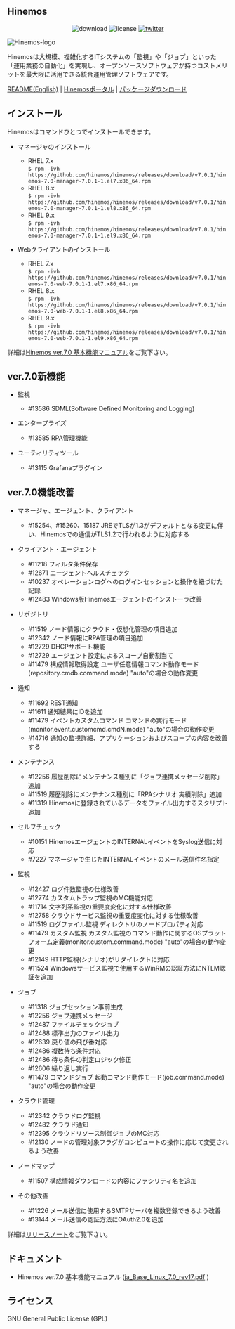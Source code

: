 ## Hinemos

<p align="center">
	<img alt="download" src="https://img.shields.io/github/downloads/hinemos/hinemos/total.svg"/>
	<img alt="license" src="https://img.shields.io/badge/license-GPL-blue.svg"/>
	<a href=https://twitter.com/Hinemos_INFO>
		<img alt="twitter" src="https://img.shields.io/twitter/follow/Hinemos_INFO.svg?style=social&label=Follow&maxAge=2592000"/>
	</a>
</p>

![Hinemos-logo](http://www.hinemos.info/files/images/HinemosLogo.png)

Hinemosは大規模、複雑化するITシステムの「監視」や「ジョブ」といった「運用業務の自動化」を実現し、オープンソースソフトウェアが持つコストメリットを最大限に活用できる統合運用管理ソフトウェアです。

[README(English)](README.md) | [Hinemosポータル](http://www.hinemos.info/) | [パッケージダウンロード](https://github.com/hinemos/hinemos/releases/tag/v7.0.1#packages)

## インストール

Hinemosはコマンドひとつでインストールできます。

- マネージャのインストール
  - RHEL 7.x  
```$ rpm -ivh https://github.com/hinemos/hinemos/releases/download/v7.0.1/hinemos-7.0-manager-7.0.1-1.el7.x86_64.rpm```
  - RHEL 8.x  
```$ rpm -ivh https://github.com/hinemos/hinemos/releases/download/v7.0.1/hinemos-7.0-manager-7.0.1-1.el8.x86_64.rpm```
  - RHEL 9.x  
```$ rpm -ivh https://github.com/hinemos/hinemos/releases/download/v7.0.1/hinemos-7.0-manager-7.0.1-1.el9.x86_64.rpm```


- Webクライアントのインストール
  - RHEL 7.x  
```$ rpm -ivh https://github.com/hinemos/hinemos/releases/download/v7.0.1/hinemos-7.0-web-7.0.1-1.el7.x86_64.rpm```
  - RHEL 8.x  
```$ rpm -ivh https://github.com/hinemos/hinemos/releases/download/v7.0.1/hinemos-7.0-web-7.0.1-1.el8.x86_64.rpm```
  - RHEL 9.x  
```$ rpm -ivh https://github.com/hinemos/hinemos/releases/download/v7.0.1/hinemos-7.0-web-7.0.1-1.el9.x86_64.rpm```

詳細は[Hinemos ver.7.0 基本機能マニュアル](https://github.com/hinemos/hinemos/releases/download/v7.0.1/ja_Base_Linux_7.0_rev17.pdf)をご覧下さい。


## ver.7.0新機能

- 監視
    - #13586 SDML(Software Defined Monitoring and Logging)

- エンタープライズ
    - #13585 RPA管理機能

- ユーティリティツール
    - #13115 Grafanaプラグイン

## ver.7.0機能改善

- マネージャ、エージェント、クライアント
    - #15254、#15260、15187 JREでTLSが1.3がデフォルトとなる変更に伴い、Hinemosでの通信がTLS1.2で行われるように対応する

- クライアント・エージェント
    - #11218 フィルタ条件保存
    - #12671 エージェントヘルスチェック
    - #10237 オペレーションログへのログインセッションと操作を紐づけた記録
    - #12483 Windows版Hinemosエージェントのインストーラ改善

- リポジトリ
    - #11519 ノード情報にクラウド・仮想化管理の項目追加
    - #12342 ノード情報にRPA管理の項目追加
    - #12729 DHCPサポート機能
    - #12729 エージェント設定によるスコープ自動割当て
    - #11479 構成情報取得設定 ユーザ任意情報コマンド動作モード(repository.cmdb.command.mode) "auto"の場合の動作変更

- 通知
    - #11692 REST通知
    - #11611 通知結果にIDを追加
    - #11479 イベントカスタムコマンド コマンドの実行モード(monitor.event.customcmd.cmdN.mode) "auto"の場合の動作変更
    - #14716 通知の監視詳細、アプリケーションおよびスコープの内容を改善する

- メンテナンス
   - #12256 履歴削除にメンテナンス種別に「ジョブ連携メッセージ削除」追加
   - #11519 履歴削除にメンテナンス種別に「RPAシナリオ 実績削除」追加
   - #11319 Hinemosに登録されているデータをファイル出力するスクリプト追加

- セルフチェック
    - #10151 HinemosエージェントのINTERNALイベントをSyslog送信に対応
    - #7227 マネージャで生じたINTERNALイベントのメール送信件名指定

- 監視
    - #12427 ログ件数監視の仕様改善
    - #12774 カスタムトラップ監視のMC機能対応
    - #11714 文字列系監視の重要度変化に対する仕様改善
    - #12758 クラウドサービス監視の重要度変化に対する仕様改善
    - #11519 ログファイル監視 ディレクトリのノードプロパティ対応
    - #11479 カスタム監視 カスタム監視のコマンド動作に関するOSプラットフォーム定義(monitor.custom.command.mode) "auto"の場合の動作変更
    - #12149 HTTP監視(シナリオ)がリダイレクトに対応
    - #11524 Windowsサービス監視で使用するWinRMの認証方法にNTLM認証を追加

- ジョブ
    - #11318 ジョブセッション事前生成
    - #12256 ジョブ連携メッセージ
    - #12487 ファイルチェックジョブ
    - #12488 標準出力のファイル出力
    - #12639 戻り値の飛び番対応
    - #12486 複数待ち条件対応
    - #12486 待ち条件の判定ロジック修正
    - #12606 繰り返し実行
    - #11479 コマンドジョブ 起動コマンド動作モード(job.command.mode) "auto"の場合の動作変更

- クラウド管理
    - #12342 クラウドログ監視
    - #12482 クラウド通知
    - #12395 クラウドリソース制御ジョブのMC対応
    - #12130 ノードの管理対象フラグがコンピュートの操作に応じて変更されるよう改善

- ノードマップ
    - #11507 構成情報ダウンロードの内容にファシリティ名を追加

- その他改善
    - #11226 メール送信に使用するSMTPサーバを複数登録できるよう改善
    - #13144 メール送信の認証方法にOAuth2.0を追加


詳細は[リリースノート](https://github.com/hinemos/hinemos/releases/tag/v7.0.1)をご覧下さい。

## ドキュメント

- Hinemos ver.7.0 基本機能マニュアル ([ja_Base_Linux_7.0_rev17.pdf](https://github.com/hinemos/hinemos/releases/download/v7.0.1/ja_Base_Linux_7.0_rev17.pdf) )

## ライセンス

GNU General Public License (GPL)
